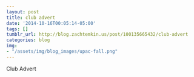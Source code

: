 ```yaml
---
layout: post
title: club advert
date: '2014-10-16T00:05:14-05:00'
tags: []
tumblr_url: http://blog.zachtemkin.us/post/100135665432/club-advert
categories: blog
img: 
- "/assets/img/blog_images/upac-fall.png" 
---
```

Club Advert
